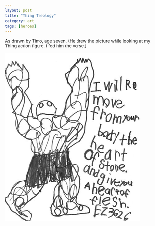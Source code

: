 ```yaml
---
layout: post
title: "Thing Theology"
category: art
tags: [heroes]
---
```


As drawn by Timo, age seven. (He drew the picture while looking at my Thing action figure. I fed him the verse.)

![Thing Theology](/assets/heartoffleshwb.jpg)
